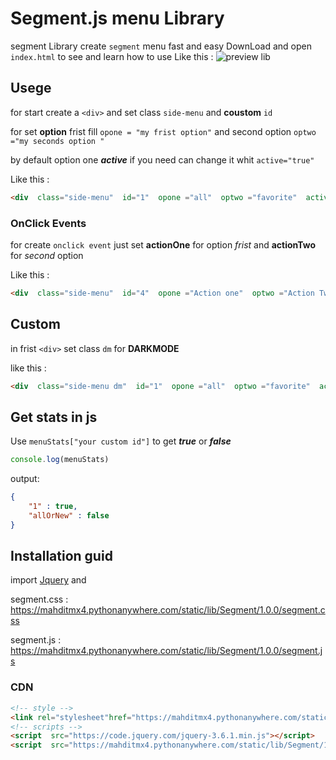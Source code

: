 
# Segment.js menu Library
segment Library create `segment` menu fast and easy
DownLoad and open `index.html` to see and learn how to use
Like this :
![preview lib](https://mahditmx4.pythonanywhere.com/static/img/preview.gif)
## Usege

for start create a `<div>` and set class `side-menu` and **coustom**  `id`


for set **option** frist fill `opone = "my frist option"` and second option `optwo ="my seconds option "`

by default option one ***active*** if you need can change it whit `active="true"`

Like this :

```HTML
<div  class="side-menu"  id="1"  opone ="all"  optwo ="favorite"  active="true"></div>
```
### OnClick Events
  for create `onclick event` just set **actionOne** for option *frist* and **actionTwo** for *second* option 


Like this :
```HTML
<div  class="side-menu"  id="4"  opone ="Action one"  optwo ="Action Two"  actionOne="console.log('Action One clicked!')"  actionTwo="console.log('Action Two clicked!')"></div>
```


## Custom
in frist `<div>` set class `dm` for **DARKMODE**

  
  

like this :

```HTML
<div  class="side-menu dm"  id="1"  opone ="all"  optwo ="favorite"  active="true"></div>
```

  

## Get stats in js

Use `menuStats["your custom id"]` to get ***true*** or ***false***

```JAVASCRIPT
console.log(menuStats)
```

  

output:

```JSON
{
	"1" : true,
	"allOrNew" : false
}
```

  
  

## Installation guid

  
  

import [Jquery](https://jquery.com/download/) and

  

segment.css : https://mahditmx4.pythonanywhere.com/static/lib/Segment/1.0.0/segment.css

  

segment.js : https://mahditmx4.pythonanywhere.com/static/lib/Segment/1.0.0/segment.js

  
  

### CDN

  

```HTML
<!-- style -->
<link rel="stylesheet"href="https://mahditmx4.pythonanywhere.com/static/lib/Segment/1.0.0/segment.css">
<!-- scripts -->
<script  src="https://code.jquery.com/jquery-3.6.1.min.js"></script>
<script  src="https://mahditmx4.pythonanywhere.com/static/lib/Segment/1.0.0/segment.js"></script>
```